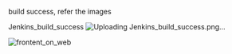 build success, refer the images

Jenkins_build_success 
![Uploading Jenkins_build_success.png…]()

![frontent_on_web](https://github.com/user-attachments/assets/86722ac8-526f-437e-8452-c6be14ae4e81)

